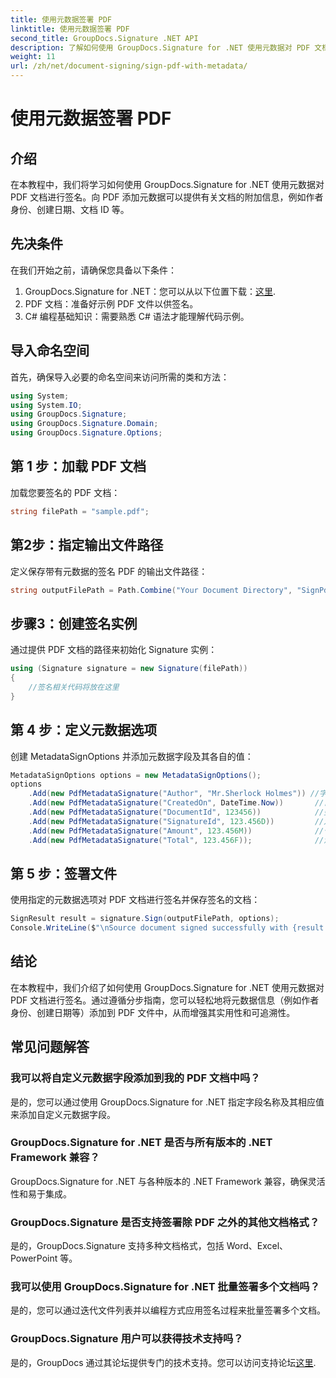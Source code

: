 ```yaml
---
title: 使用元数据签署 PDF
linktitle: 使用元数据签署 PDF
second_title: GroupDocs.Signature .NET API
description: 了解如何使用 GroupDocs.Signature for .NET 使用元数据对 PDF 文档进行签名。轻松增强文档的可追溯性和真实性。
weight: 11
url: /zh/net/document-signing/sign-pdf-with-metadata/
---
```


# 使用元数据签署 PDF

## 介绍
在本教程中，我们将学习如何使用 GroupDocs.Signature for .NET 使用元数据对 PDF 文档进行签名。向 PDF 添加元数据可以提供有关文档的附加信息，例如作者身份、创建日期、文档 ID 等。
## 先决条件
在我们开始之前，请确保您具备以下条件：
1.  GroupDocs.Signature for .NET：您可以从以下位置下载：[这里](https://releases.groupdocs.com/signature/net/).
2. PDF 文档：准备好示例 PDF 文件以供签名。
3. C# 编程基础知识：需要熟悉 C# 语法才能理解代码示例。
## 导入命名空间
首先，确保导入必要的命名空间来访问所需的类和方法：
```csharp
using System;
using System.IO;
using GroupDocs.Signature;
using GroupDocs.Signature.Domain;
using GroupDocs.Signature.Options;
```
## 第 1 步：加载 PDF 文档
加载您要签名的 PDF 文档：
```csharp
string filePath = "sample.pdf";
```
## 第2步：指定输出文件路径
定义保存带有元数据的签名 PDF 的输出文件路径：
```csharp
string outputFilePath = Path.Combine("Your Document Directory", "SignPdfWithMetadata", "SignedWithMetadata.pdf");
```
## 步骤3：创建签名实例
通过提供 PDF 文档的路径来初始化 Signature 实例：
```csharp
using (Signature signature = new Signature(filePath))
{
    //签名相关代码将放在这里
}
```
## 第 4 步：定义元数据选项
创建 MetadataSignOptions 并添加元数据字段及其各自的值：
```csharp
MetadataSignOptions options = new MetadataSignOptions();
options
    .Add(new PdfMetadataSignature("Author", "Mr.Sherlock Holmes")) //字符串值
    .Add(new PdfMetadataSignature("CreatedOn", DateTime.Now))       //日期时间值
    .Add(new PdfMetadataSignature("DocumentId", 123456))            //整数值
    .Add(new PdfMetadataSignature("SignatureId", 123.456D))         //双倍值
    .Add(new PdfMetadataSignature("Amount", 123.456M))              //十进制值
    .Add(new PdfMetadataSignature("Total", 123.456F));              //浮点值
```
## 第 5 步：签署文件
使用指定的元数据选项对 PDF 文档进行签名并保存签名的文档：
```csharp
SignResult result = signature.Sign(outputFilePath, options);
Console.WriteLine($"\nSource document signed successfully with {result.Succeeded.Count} signature(s).\nFile saved at {outputFilePath}.");
```

## 结论
在本教程中，我们介绍了如何使用 GroupDocs.Signature for .NET 使用元数据对 PDF 文档进行签名。通过遵循分步指南，您可以轻松地将元数据信息（例如作者身份、创建日期等）添加到 PDF 文件中，从而增强其实用性和可追溯性。
## 常见问题解答
### 我可以将自定义元数据字段添加到我的 PDF 文档中吗？
是的，您可以通过使用 GroupDocs.Signature for .NET 指定字段名称及其相应值来添加自定义元数据字段。
### GroupDocs.Signature for .NET 是否与所有版本的 .NET Framework 兼容？
GroupDocs.Signature for .NET 与各种版本的 .NET Framework 兼容，确保灵活性和易于集成。
### GroupDocs.Signature 是否支持签署除 PDF 之外的其他文档格式？
是的，GroupDocs.Signature 支持多种文档格式，包括 Word、Excel、PowerPoint 等。
### 我可以使用 GroupDocs.Signature for .NET 批量签署多个文档吗？
是的，您可以通过迭代文件列表并以编程方式应用签名过程来批量签署多个文档。
### GroupDocs.Signature 用户可以获得技术支持吗？
是的，GroupDocs 通过其论坛提供专门的技术支持。您可以访问支持论坛[这里](https://forum.groupdocs.com/c/signature/13).